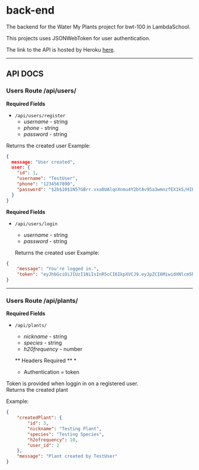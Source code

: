 # back-end

The backend for the Water My Plants project for bwt-100 in LambdaSchool.

This projects uses JSONWebToken for user authentication.

The link to the API is hosted by Heroku [here](https://water-my-plants-webpt100.herokuapp.com/api/users/login).

___________________

## API DOCS

### Users Route /api/users/

 **Required Fields**
* `/api/users/register`
  * *username* - string
  * *phone* - string
  * *password* - string
  
Returns the created user
Example:
```json
{
  message: "User created",
  user: {
    "id": 1,
    "username": "TestUser",
    "phone": "1234567890",
    "password": "$2b$10$1N57GBrr.vxa0UAlqnXnmu4Y2btAv95a3wmnzfEX1k5/HIHFeKhce"
  }
}
```
  
   **Required Fields**
* `/api/users/login`
  * *username* - string
  * *password* - string
  
  Returns the created user
  Example:
```json
{
    "message": "You're logged in.",
    "token": "eyJhbGciOiJIUzI1NiIsInR5cCI6IkpXVCJ9.eyJpZCI6MiwidXNlcm5hbWUiOiJUZXN0VXNlciIsInBob25lIjoiMTIzNDMyMSIsInBhc3N3b3JkIjoiJDJiJDEwJDFONTdHQnJyLnZ4YTBVQWxxblhubXU0WTJidEF2OTVhM3dtbnpmRVgxazUvSElIRmVLaGNlIiwiaWF0IjoxNjExODAyMjEzfQ.d3Unv68BPmHNQCEE_xshabEGPEHvLxw1jy1I4A8APjc"
}
```
___________________

### Users Route /api/plants/

 **Required Fields**
* `/api/plants/`
  * *nickname* - string
  * *species* - string
  * *h20frequency* - number
  
  ** Headers Required **
  *
   * Authentication = token  

Token is provided when loggin in on a registered user.  
Returns the created plant

Example:
```json
{
    "createdPlant": {
        "id": 3,
        "nickname": "Testing Plant",
        "species": "Testing Species",
        "h2ofrequency": 10,
        "user_id": 2
    },
    "message": "Plant created by TestUser"
}
```
